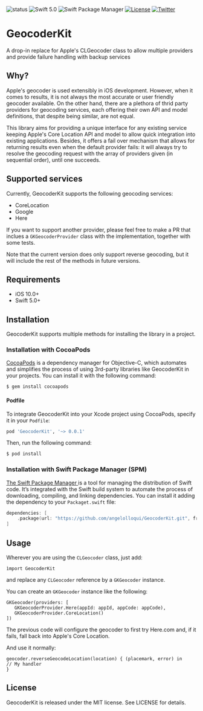 ![status](https://travis-ci.org/angelolloqui/GeocoderKit.svg?branch=develop)
![Swift 5.0](https://img.shields.io/badge/swift-5.0-brightgreen.svg)
![Swift Package Manager](https://img.shields.io/badge/SPM-ready-brightgreen.svg)
[![License](https://img.shields.io/badge/license-MIT-lightgrey.svg?maxAge=2592000)](https://opensource.org/licenses/MIT)
[![Twitter](https://img.shields.io/badge/twitter-@angelolloqui-blue.svg?maxAge=2592000)](http://twitter.com/angelolloqui)

# GeocoderKit

A drop-in replace for Apple's CLGeocoder class to allow multiple providers and provide failure handling with backup services

## Why?
Apple's geocoder is used extensibly in iOS development. However, when it comes to results, it is not always the most accurate or user friendly geocoder available. On the other hand, there are a plethora of thrid party providers for geocoding services, each offering their own API and model definitions, that despite being similar, are not equal. 

This library aims for providing a unique interface for any existing service keeping Apple's Core Location API and model to allow quick integration into existing applications. Besides, it offers a fail over mechanism that allows for returning results even when the default provider fails: it will always try to resolve the geocoding request with the array of providers given (in sequential order), until one succeeds.


## Supported services
Currently, GeocoderKit supports the following geocoding services:

- CoreLocation 
- Google
- Here

If you want to support another provider, please feel free to make a PR that inclues a `GKGeocoderProvider`  class with the implementation, together with some tests.

Note that the current version does only support reverse geocoding, but it will include the rest of the methods in future versions.

## Requirements
- iOS 10.0+
- Swift 5.0+

## Installation
GeocoderKit supports multiple methods for installing the library in a project.

### Installation with CocoaPods

[CocoaPods](http://cocoapods.org) is a dependency manager for Objective-C, which automates and simplifies the process of using 3rd-party libraries like GeocoderKit in your projects. You can install it with the following command:

```bash
$ gem install cocoapods
```

#### Podfile

To integrate GeocoderKit into your Xcode project using CocoaPods, specify it in your `Podfile`:

```ruby
pod 'GeocoderKit', '~> 0.0.1'
```

Then, run the following command:

```bash
$ pod install
```
### Installation with Swift Package Manager (SPM)

[The Swift Package Manager ](https://swift.org/package-manager/) is a tool for managing the distribution of Swift code. It’s integrated with the Swift build system to automate the process of downloading, compiling, and linking dependencies. You can install it adding the dependency to your `Packaget.swift` file:

```swift
dependencies: [
    .package(url: "https://github.com/angelolloqui/GeocoderKit.git", from: "0.0.1")
]
```


## Usage

Wherever you are using the `CLGeocoder` class, just add:

```ìmport GeocoderKit```

and replace any `CLGeocoder` reference by a `GKGeocoder`  instance.

You can create an `GKGeocoder` instance like the following:

```
GKGeocoder(providers: [
   GKGeocoderProvider.Here(appId: appId, appCode: appCode),
   GKGeocoderProvider.CoreLocation()
])
```
The previous code will configure the geocoder to first try Here.com and, if it fails, fall back into Apple's Core Location.  

And use it normally:

```
geocoder.reverseGeocodeLocation(location) { (placemark, error) in
// My handler
}
```

## License
GeocoderKit is released under the MIT license. See LICENSE for details.
